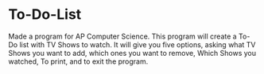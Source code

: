 # To-Do-List
Made a program for AP Computer Science. This program will create a To-Do list with TV Shows to watch. It will give you five options, asking what TV Shows you want to add, which ones you want to remove, Which Shows you watched, To print, and to exit the program.
